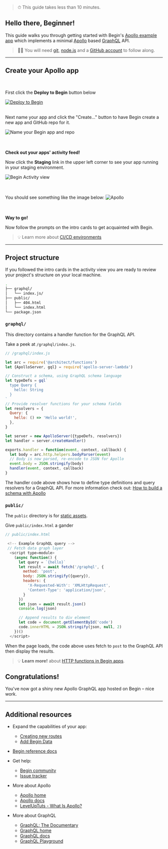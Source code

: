 > ⏱ This guide takes less than 10 minutes.


## **Hello there, Beginner!**

This guide walks you through getting started with Begin's [Apollo example app](https://github.com/begin-examples/node-apoll) which implements a minimal [Apollo](https://www.apollographql.com/docs/) based [GraphQL](https://graphql.org/learn/) API.

> ✋🏽 You will need [git](https://git-scm.com/book/en/v2/Getting-Started-Installing-Git), [node.js](https://nodejs.org/en/download/) and a [GitHub account](https://help.github.com/en/github/getting-started-with-github/signing-up-for-github) to follow along.


---

## Create your Apollo app
<br/>

First click the **Deploy to Begin** button below


[![Deploy to Begin](https://static.begin.com/deploy-to-begin.svg)](https://begin.com/apps/create?template=https://github.com/begin-examples/node-apollo)
<br/>
<br/>

Next name your app and click the "Create..." button to have Begin create a new app and GitHub repo for it.

![Name your Begin app and repo](/_static/screens/shared/begin-repo-name.jpg)
<br/>
<br/>
<br/>

**Check out your apps' activity feed!**

Now click the **Staging** link in the upper left corner to see your app running in your staging environment.

![Begin Activity view](/_static/screens/shared/begin-activity.jpg)
<br/>
<br/>
<br/>

You should see something like the image below:
![Apollo](/_static/screens/guides/apollo-graphql/apollo-screen.jpg)
<br/>
<br/>
<br/>

**Way to go!**

Now follow the prompts on the intro cards to get acquainted with Begin.
> 💡 Learn more about [CI/CD environments](https://docs.begin.com/en/getting-started/builds-deploys)

---

## Project structure

If you followed the intro cards in the activity view you are ready to review your project's structure on your local machine.
<br/>

```bash
.
├── graphql/
│   └── index.js/
├── public/
│   ├── 404.html
│   └── index.html
└── package.json
```

### `graphql/`

This directory contains a handler function for the GraphQL API.

Take a peek at `/graphql/index.js`.

```js
// /graphql/index.js

let arc = require('@architect/functions')
let {ApolloServer, gql} = require('apollo-server-lambda')

// Construct a schema, using GraphQL schema language
let typeDefs = gql`
  type Query {
    hello: String
  }
`
// Provide resolver functions for your schema fields
let resolvers = {
  Query: {
    hello: () => 'Hello world!',
  },
}

let server = new ApolloServer({typeDefs, resolvers})
let handler = server.createHandler()

exports.handler = function(event, context, callback) {
  let body = arc.http.helpers.bodyParser(event)
  // Body is now parsed, re-encode to JSON for Apollo
  event.body = JSON.stringify(body)
  handler(event, context, callback)
}
```

The handler code above shows how to define type definitions and query resolvers for a GraphQL API.
For more information check out: [How to build a schema with Apollo](https://www.apollographql.com/docs/tutorial/schema/)

### `public/`

The `public` directory is for [static assets](https://docs.begin.com/en/static-assets/working-with-static-assets).

Give `public/index.html` a gander

```js
// public/index.html

 <!-- Example GraphQL query -->
 // Fetch data graph layer
  <script type=module>
    (async function() {
      let query = `{hello}`
      let result = await fetch('/graphql', {
        method: 'post',
        body: JSON.stringify({query}),
        headers: {
          'X-Requested-With': 'XMLHttpRequest',
          'Content-Type': 'application/json',
        }
      })
      let json = await result.json()
      console.log(json)

      // Append results to div element
      let code = document.getElementById('code')
      code.innerHTML = JSON.stringify(json, null, 2)
    })()
  </script>
```
When the page loads, the code above uses fetch to `post` to the GraphQL API then display the results.

> 💡 **Learn more!** about [HTTP functions in Begin apps](/en/http-functions/provisioning/).

## Congratulations!

You've now got a shiny new Apollo GraphQL app hosted on Begin – nice work.

---

## Additional resources

- Expand the capabilities of your app:
  - [Creating new routes](/en/functions/creating-new-functions)
  - [Add Begin Data](/en/data/begin-data/)
- [Begin reference docs](/en/getting-started/introduction)
- Get help:
  - [Begin community](https://github.com/smallwins/begin-community/discussions)
  - [Issue tracker](https://github.com/smallwins/begin-issues/issues)

- More about Apollo
  - [Apollo home](https://www.apollographql.com/)
  - [Apollo docs](https://www.apollographql.com/docs/)
  - [LevelUpTuts - What Is Apollo?](https://www.youtube.com/watch?v=mSzUb7f47qk)

- More about GraphQL
  - [GraphQL: The Documentary](https://www.youtube.com/watch?v=783ccP__No8&t=140s)
  - [GraphQL home](https://graphql.org/)
  - [GraphQL docs](https://graphql.org/learn/)
  - [GraphQL Playground](https://github.com/prisma-labs/graphql-playground)
